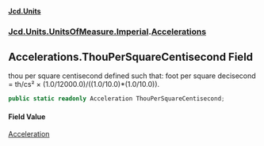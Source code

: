 #### [Jcd.Units](index.md 'index')

### [Jcd.Units.UnitsOfMeasure.Imperial](Jcd.Units.UnitsOfMeasure.Imperial.md 'Jcd.Units.UnitsOfMeasure.Imperial').[Accelerations](Accelerations.md 'Jcd.Units.UnitsOfMeasure.Imperial.Accelerations')

## Accelerations.ThouPerSquareCentisecond Field

thou per square centisecond defined such that: foot per square decisecond = th/cs² ×
(1.0/12000.0)/((1.0/10.0)*(1.0/10.0)).

```csharp
public static readonly Acceleration ThouPerSquareCentisecond;
```

#### Field Value

[Acceleration](Acceleration.md 'Jcd.Units.UnitTypes.Acceleration')